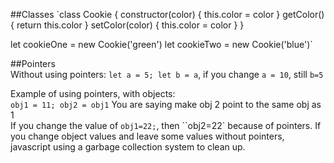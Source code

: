 ##Classes
`class Cookie {
    constructor(color) {
        this.color = color
    }
    getColor() {
        return this.color
    }
    setColor(color) {
        this.color = color
    }
}
 
let cookieOne = new Cookie('green')
let cookieTwo = new Cookie('blue')`

##Pointers  
Without using pointers: `let a = 5; let b = a`, if you change `a = 10`, still `b=5`   

Example of using pointers, with objects:  
`obj1 = 11;
obj2 = obj1` You are saying make obj 2 point to the same obj as 1  
If you change the value of `obj1=22;`, then ``obj2=22` because of pointers. If you change object values and leave some values without pointers, javascript using a garbage collection system to clean up. 
